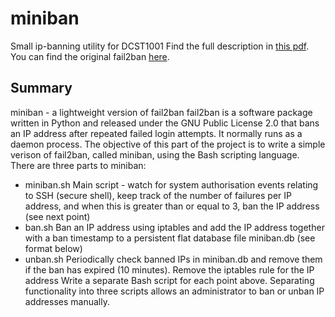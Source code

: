 # miniban
Small ip-banning utility for DCST1001
Find the full description in [this pdf](project-miniban.pdf).
You can find the original fail2ban [here](https://www.fail2ban.org/wiki/index.php/Main_Page).

## Summary
miniban - a lightweight version of fail2ban
fail2ban is a software package written in Python and released under the GNU Public License 2.0 
that bans an IP address after repeated failed login attempts. It normally runs as a daemon process. 
The objective of this part of the project is to write a simple verison of fail2ban, called miniban, 
using the Bash scripting language.
There are three parts to miniban:
* miniban.sh Main script - watch for system authorisation events relating to SSH (secure 
shell), keep track of the number of failures per IP address, and when this is greater than or 
equal to 3, ban the IP address (see next point)
* ban.sh Ban an IP address using iptables and add the IP address together with a ban 
timestamp to a persistent flat database file miniban.db (see format below)
* unban.sh Periodically check banned IPs in miniban.db and remove them if the ban has 
expired (10 minutes). Remove the iptables rule for the IP address
Write a separate Bash script for each point above. Separating functionality into three scripts allows 
an administrator to ban or unban IP addresses manually.

